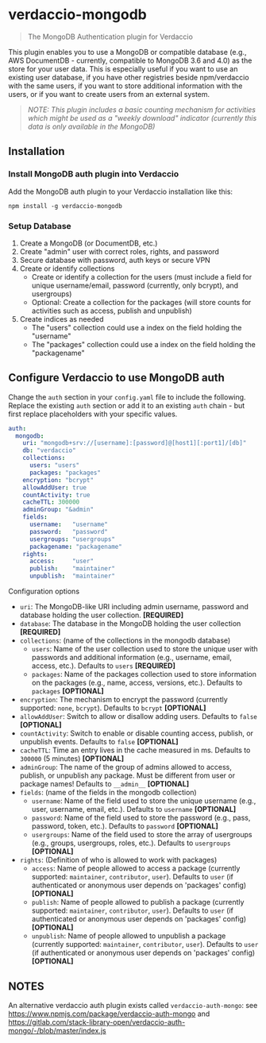 # verdaccio-mongodb

> The MongoDB Authentication plugin for Verdaccio

This plugin enables you to use a MongoDB or compatible database (e.g., AWS DocumentDB - currently, compatible to MongoDB 3.6 and 4.0) as the store for your user data. 
This is especially useful if you want to use an existing user database, if you have other registries beside npm/verdaccio with the same users, if you want to store additional information with the users, or if you want to create users from an external system.

> *NOTE: This plugin includes a basic counting mechanism for activities which might be used as a "weekly download" indicator (currently this data is only available in the MongoDB)*

## Installation

### Install MongoDB auth plugin into Verdaccio

Add the MongoDB auth plugin to your Verdaccio installation like this:

```shell
npm install -g verdaccio-mongodb
```

### Setup Database

1. Create a MongoDB (or DocumentDB, etc.)
2. Create "admin" user with correct roles, rights, and password
3. Secure database with password, auth keys or secure VPN
4. Create or identify collections
   * Create or identify a collection for the users (must include a field for unique username/email, password (currently, only bcrypt), and usergroups)
   * Optional: Create a collection for the packages (will store counts for activities such as access, publish and unpublish)
5. Create indices as needed
   * The "users" collection could use a index on the field holding the "username"
   * The "packages" collection could use a index on the field holding the "packagename"

## Configure Verdaccio to use MongoDB auth

Change the `auth` section in your `config.yaml` file to include the following. Replace the existing `auth` section or add it to an existing `auth` chain - but first replace placeholders with your specific values.

```yaml
auth:
  mongodb:
    uri: "mongodb+srv://[username]:[password]@[host1][:port1]/[db]"
    db: "verdaccio"
    collections:
      users: "users"
      packages: "packages"
    encryption: "bcrypt"
    allowAddUser: true
    countActivity: true
    cacheTTL: 300000
    adminGroup: "&admin"
    fields:
      username:   "username"
      password:   "password"
      usergroups: "usergroups"
      packagename: "packagename"
    rights:
      access:     "user"
      publish:    "maintainer"
      unpublish:  "maintainer"
```

Configuration options
* `uri`: The MongoDB-like URI including admin username, password and database holding the user collection. **[REQUIRED]**
* `database`: The database in the MongoDB holding the user collection **[REQUIRED]**
* `collections`: (name of the collections in the mongodb database)
  * `users`: Name of the user collection used to store the unique user with passwords and additional information (e.g., username, email, access, etc.). Defaults to `users` **[REQUIRED]**
  * `packages`: Name of the packages collection used to store information on the packages (e.g., name, access, versions, etc.). Defaults to `packages` **[OPTIONAL]**
* `encryption`: The mechanism to encrypt the password (currently supported: `none`, `bcrypt`). Defaults to `bcrypt` **[OPTIONAL]**
* `allowAddUser`: Switch to allow or disallow adding users. Defaults to `false` **[OPTIONAL]**
* `countActivity`: Switch to enable or disable counting access, publish, or unpublish events. Defaults to `false` **[OPTIONAL]**
* `cacheTTL`: Time an entry lives in the cache measured in ms. Defaults to `300000` (5 minutes) **[OPTIONAL]**
* `adminGroup`: The name of the group of admins allowed to access, publish, or unpublish any package. Must be different from user or package names! Defaults to `__admin__` **[OPTIONAL]**
* `fields`: (name of the fields in the mongodb collection)
  * `username`: Name of the field used to store the unique username (e.g., user, username, email, etc.). Defaults to `username` **[OPTIONAL]**
  * `password`: Name of the field used to store the password (e.g., pass, password, token, etc.). Defaults to `password` **[OPTIONAL]**
  * `usergroups`: Name of the field used to store the array of usergroups (e.g., groups, usergroups, roles, etc.). Defaults to `usergroups` **[OPTIONAL]**
* `rights`: (Definition of who is allowed to work with packages)
  * `access`: Name of people allowed to access a package (currently supported: `maintainer`, `contributor`, `user`). Defaults to `user` (if authenticated or anonymous user depends on 'packages' config) **[OPTIONAL]**
  * `publish`: Name of people allowed to publish a package (currently supported: `maintainer`, `contributor`, `user`). Defaults to `user` (if authenticated or anonymous user depends on 'packages' config) **[OPTIONAL]**
  * `unpublish`: Name of people allowed to unpublish a package (currently supported: `maintainer`, `contributor`, `user`). Defaults to `user` (if authenticated or anonymous user depends on 'packages' config) **[OPTIONAL]**

## NOTES
An alternative verdaccio auth plugin exists called `verdaccio-auth-mongo`: see https://www.npmjs.com/package/verdaccio-auth-mongo and https://gitlab.com/stack-library-open/verdaccio-auth-mongo/-/blob/master/index.js
